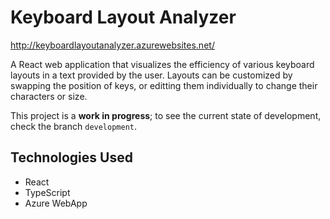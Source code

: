 # Keyboard Layout Analyzer

http://keyboardlayoutanalyzer.azurewebsites.net/

A React web application that visualizes the efficiency of various keyboard layouts in a text provided by the user. Layouts can be customized by swapping the position of keys, or editting them individually to change their characters or size.

This project is a **work in progress**; to see the current state of development, check the branch `development`.

## Technologies Used
* React
* TypeScript
* Azure WebApp
